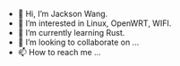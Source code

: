 - 👋 Hi, I’m Jackson Wang.
- 👀 I’m interested in Linux, OpenWRT, WIFI.
- 🌱 I’m currently learning Rust.
- 💞️ I’m looking to collaborate on ...
- 📫 How to reach me ...

<!---
jw-jasonwang/jw-jasonwang is a ✨ special ✨ repository because its `README.md` (this file) appears on your GitHub profile.
You can click the Preview link to take a look at your changes.
--->
